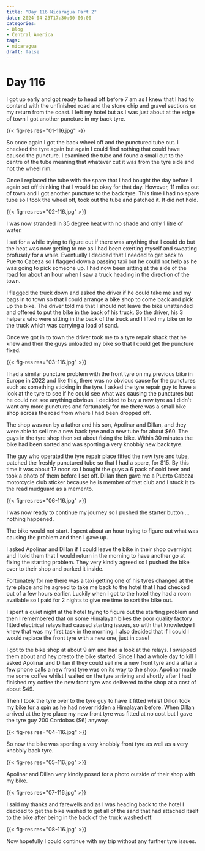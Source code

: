 ```yaml
---
title: "Day 116 Nicaragua Part 2"
date: 2024-04-23T17:30:00-00:00
categories:
- Blog
- Central America
tags:
- nicaragua
draft: false
---
```


# Day 116

I got up early and got ready to head off before 7 am as I knew that I had to contend with the unfinished road and the stone chip and gravel sections on my return from the coast. I left my hotel but as I was just about at the edge of town I got another puncture in my back tyre.

{{< fig-res res="01-116.jpg" >}}

<!--more-->

So once again I got the back wheel off and the punctured tube out. I checked the tyre again but again I could find nothing that could have caused the puncture. I examined the tube and found a small cut to the centre of the tube meaning that whatever cut it was from the tyre side and not the wheel rim.

Once I replaced the tube with the spare that I had bought the day before I again set off thinking that I would be okay for that day. However, 11 miles out of town and I got another puncture to the back tyre. This time I had no spare tube so I took the wheel off, took out the tube and patched it. It did not hold.

{{< fig-res res="02-116.jpg" >}}

I was now stranded in 35 degree heat with no shade and only 1 litre of water.

I sat for a while trying to figure out if there was anything that I could do but the heat was now getting to me as I had been exerting myself and sweating profusely for a while. Eventually I decided that I needed to get back to Puerto Cabeza so I flagged down a passing taxi but he could not help as he was going to pick someone up. I had now been sitting at the side of the road for about an hour when I saw a truck heading in the direction of the town.

I flagged the truck down and asked the driver if he could take me and my bags in to town so that I could arrange a bike shop to come back and pick up the bike. The driver told me that I should not leave the bike unattended and offered to put the bike in the back of his truck. So the driver, his 3 helpers who were sitting in the back of the truck and I lifted my bike on to the truck which was carrying a load of sand.

Once we got in to town the driver took me to a tyre repair shack that he knew and then the guys unloaded my bike so that I could get the puncture fixed.

{{< fig-res res="03-116.jpg" >}}

I had a similar puncture problem with the front tyre on my previous bike in Europe in 2022 and like this, there was no obvious cause for the punctures such as something sticking in the tyre. I asked the tyre repair guy to have a look at the tyre to see if he could see what was causing the punctures but he could not see anything obvious. I decided to buy a new tyre as I didn't want any more punctures and fortunately for me there was a small bike shop across the road from where I had been dropped off. 

The shop was run by a father and his son, Apolinar and Dillan, and they were able to sell me a new back tyre and a new tube for about $60. The guys in the tyre shop then set about fixing the bike. Within 30 minutes the bike had been sorted and was sporting a very knobbly new back tyre. 

The guy who operated the tyre repair place fitted the new tyre and tube, patched the freshly punctured tube so that I had a spare, for $15. By this time it was about 12 noon so I bought the guys a 6 pack of cold beer and took a photo of them before I set off. Dillan then gave me a Puerto Cabeza motorcycle club sticker because he is member of that club and I stuck it to the read mudguard as a memento.

{{< fig-res res="06-116.jpg" >}}

I was now ready to continue my journey so I pushed the starter button ... nothing happened. 

The bike would not start. I spent about an hour trying to figure out what was causing the problem and then I gave up.

I asked Apolinar and Dillan if I could leave the bike in their shop overnight and I told them that I would return in the morning to have another go at fixing the starting problem. They very kindly agreed so I pushed the bike over to their shop and parked it inside. 

Fortunately for me there was a taxi getting one of his tyres changed at the tyre place and he agreed to take me back to the hotel that I had checked out of a few hours earlier. Luckily when I got to the hotel they had a room available so I paid for 2 nights to give me time to sort the bike out.

I spent a quiet night at the hotel trying to figure out the starting problem and then I remembered that on some Himalayan bikes the poor quality factory fitted electrical relays had caused starting issues, so with that knowledge I knew that was my first task in the morning. I also decided that if I could I would replace the front tyre with a new one, just in case!

I got to the bike shop at about 9 am and had a look at the relays. I swapped them about and hey presto the bike started. Since I had a whole day to kill I asked Apolinar and Dillan if they could sell me a new front tyre and a after a few phone calls a new front tyre was on its way to the shop. Apolinar made me some coffee whilst I waited on the tyre arriving and shortly after I had finished my coffee the new front tyre was delivered to the shop at a cost of about $49.

Then I took the tyre over to the tyre guy to have it fitted whilst Dillon took my bike for a spin as he had never ridden a Himalayan before. When Dillan arrived at the tyre place my new front tyre was fitted at no cost but I gave the tyre guy 200 Cordobas ($6) anyway. 

{{< fig-res res="04-116.jpg" >}}

So now the bike was sporting a very knobbly front tyre as well as a very knobbly back tyre.

{{< fig-res res="05-116.jpg" >}}

Apolinar and Dillan very kindly posed for a photo outside of their shop with my bike.

{{< fig-res res="07-116.jpg" >}}

I said my thanks and farewells and as I was heading back to the hotel I decided to get the bike washed to get all of the sand that had attached itself to the bike after being in the back of the truck washed off.

{{< fig-res res="08-116.jpg" >}}

Now hopefully I could continue with my trip without any further tyre issues.